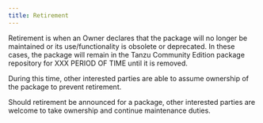 ```yaml
---
title: Retirement
---
```


Retirement is when an Owner declares that the package will no longer be maintained or its use/functionality is obsolete or deprecated. In these cases, the package will remain in the Tanzu Community Edition package repository for XXX PERIOD OF TIME until it is removed. 

During this time, other interested parties are able to assume ownership of the package to prevent retirement.

Should retirement be announced for a package, other interested parties are welcome to take ownership and continue maintenance duties.
